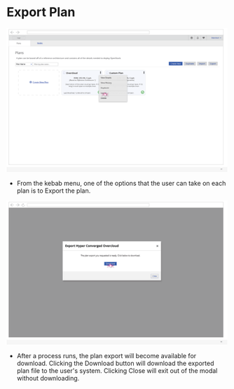 # Export Plan
![exportplan1](img/2017-8-17-TripleO-UI_Edge-Cases97.png)
- From the kebab menu, one of the options that the user can take on each plan is to Export the plan.

![exportplan2](img/2017-8-17-TripleO-UI_Edge-Cases98.png)
- After a process runs, the plan export will become available for download. Clicking the Download button will download the exported plan file to the user's system. Clicking Close will exit out of the modal without downloading.
